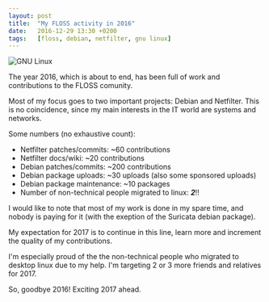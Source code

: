 ```yaml
---
layout: post
title:  "My FLOSS activity in 2016"
date:   2016-12-29 13:30 +0200
tags:	[floss, debian, netfilter, gnu linux]
---
```


![GNU Linux][gnulinux]

The year 2016, which is about to end, has been full of work and contributions
to the FLOSS comunity.

Most of my focus goes to two important projects: Debian and Netfilter.
This is no coincidence, since my main interests in the IT world are
systems and networks.

<!--more-->

Some numbers (no exhaustive count):

* Netfilter patches/commits: ~60 contributions
* Netfilter docs/wiki: ~20 contributions
* Debian patches/commits: ~200 contributions
* Debian package uploads: ~30 uploads (also some sponsored uploads)
* Debian package maintenance: ~10 packages
* Number of non-technical people migrated to linux: ***2***!!

I would like to note that most of my work is done in my spare time, and nobody
is paying for it (with the exeption of the Suricata debian package).

My expectation for 2017 is to continue in this line, learn more and increment
the quality of my contributions.

I'm especially proud of the the non-technical people who migrated to desktop
linux due to my help. I'm targeting 2 or 3 more friends and relatives for 2017.

So, goodbye 2016! Exciting 2017 ahead.

[gnulinux]:				{{site.url}}/assets/gnulinux.png
